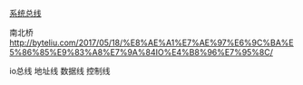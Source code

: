 [系统总线](https://cloud.tencent.com/developer/article/1143618)


南北桥
<http://byteliu.com/2017/05/18/%E8%AE%A1%E7%AE%97%E6%9C%BA%E5%86%85%E9%83%A8%E7%9A%84IO%E4%B8%96%E7%95%8C/>

io总线
地址线
数据线
控制线
